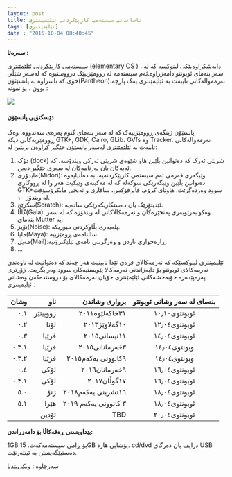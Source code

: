 ```yaml
---
layout: post
title: ناساندنی سیستەمی کارپێکردنی ئێلێمینتری
tags: [ئێلێمێنتری]
date : "2015-10-04 08:40:45"
---
```


**سەرەتا :**

سیستەمی کارپێکردنی ئێلێمێنتری (elementary OS ) ، دابەشکراوەیێکی لینوکسە کە لە سەر بنەمای ئوبونتو دامەزراوە.ئەم سیستەمە لە روومێزییێک درووستبوە کە لەسەر شێڵی خۆی کە ناسراوە بە پانسێئۆن(Pantheon).نەرمەوالەکانی تایبەت بە ئێلێمێنتری یەک پارچە بوون ، بۆ نمونە :

![](/gnulinux/images/00009.png)



#### دێسکتۆپی پانسێۆن

پانسێۆن ژینگەی ڕوومێزییەک کە لە سەر بنەمای گنوم پەرەی سەندووە. وەک ڕوومێزیەکانی دیکە GTK+, GDK, Cairo, GLib، GVfs وە Tracker. نەرمەوالەکانی تایبەت بە ئێلێمێنتری لەسەر پانسێۆن جێگیر کراوەن بریتین لە:

1. دۆک (dock) شریتی ئەرک کە دەتوانین بڵێین ھاو شێوەی شریتی ئەرکی ویندۆسە، کە ئەپەکان یان بەرنامەکان لە سەری جێگیر دەبن.
2. مایدۆری(Midori): وێبگەری فەرمی ئەم سیستمی کارپێکردنەیە، بە دەڵنیایەوە دەتوانین بڵێین وێبگەرێکی سوکەلە کە لە مەکینەی وێبکیت ھەر وا لە ڕووکاری GTK+سوود وەردەگرێت. ھاوتای کرۆم، فایرفۆکس، سافاری و ئەیجی مایکرۆسۆفت لە ویندۆز ١٠.
3. سکرێچ(Scratch): ئێدیتۆرێک یان دەستکاریکەرێکی سادەیە.
4. گاڵا(Gala): وەکو بەرێوبەری پەنجێرەکان و نەرمەکالاکانی لە ویندۆزە کە لە سەر بنەمای Mutter یە.
5. نۆیز(Noise): پلەیەری بڵاوکردنی میوزیکە.
6. مایا(Maya): ساڵنامەی ڕومێزییە.
7. مەیل(Mail):ڕاژەخوازی ناردن و وەرگرتنی نامەی ئێلێکترۆنیە.
8. ...

ئێلیمینتری لینوکسێکە کە نەرمەکالای فرەی تێدا نابینیت ھەر چەند کە دەتوانیت لە ناوەندی نەرمەکالای ئوبونتو بۆ دابەزاندنی نەرمەکالا پێویستیەکان سوود وەر بگریت. زۆرتری پەرەپێدەرە خۆبەخشەکانی ئێلێمێنتری خۆیان نەرمەکالای بۆ دروستدەکەن.وەشانی ئێلیمینتری :

|  وشان |      ناو |        برواری وشاندن | بنەمای لە سەر وشانی ئوبونتو |
| ----: | -------: | -------------------: | :-------------------------: |
|   ٠.١ | ژووپیتێر |       ٣١خاکەلێوە٢٠١١ |        ئوبونتوی١٠٫١٠        |
|   ٠.٢ |     لۆنا |        ١٠گەلاوێژ٢٠١٣ |        ئوبونتوی١٢٫٠٤        |
|   ٠.٣ |    فرێیا |         ١١نیسانی٢٠١٥ |        ئوبونتوی١٤٫٠٤        |
| ۰.۳.۱ |    فرێیا |       ٣خەرمانانی٢٠١٥ |        وبونتوی١٤٫٠٤         |
| ۰.۳.۲ |    فرێیا |   ٩کانوونی یەکەم٢٠١٥ |        وبونتوی١٤٫٠٤         |
|   ٠.٤ |     لۆکی |        ٩خەرمانان٢٠١٦ |        ئوبونتوی١٦٫٠٤        |
| ۰.۴.۱ |     لۆکی |          ١٧گوڵان٢٠١٧ |        ئوبونتوی١٦٫٠٤        |
|   ٥.٠ |      ژنۆ |   ١٦تشرینی یەکەم٢٠١٨ |        ئوبونتوی١٨٫٠٤        |
|   ٥.١ |     هێرا | ٣ کانوونی یەکەم ٢٠١٩ |        ئوبونتوی١٨٫٠٤        |
|       |    ئۆدین |                  TBD |        ئوبونتوی٢٠٫٠٤        |

**پێداویستی ڕەقەکاڵا بۆ دامەزراندن:**

1GB بۆ ڕامی سیستەمەکەت.
15GB بۆشایی هارد.
cd/dvd درایڤ یان دەرگای USB
دەستپێگەیستن بە ئینتەرنێت.

سەرچاوە : [ویکی‌پێدیا](https://ckb.wikipedia.org/wiki/%D8%A6%DB%8E%D9%84%DB%8E%D9%85%DB%8E%D9%86%D8%AA%D8%B1%DB%8C_(%D8%AF%D8%A7%D8%A8%DB%95%D8%B4%DA%A9%D8%B1%D8%A7%D9%88%DB%8C_%D9%84%DB%8C%D9%86%D9%88%DA%A9%D8%B3))